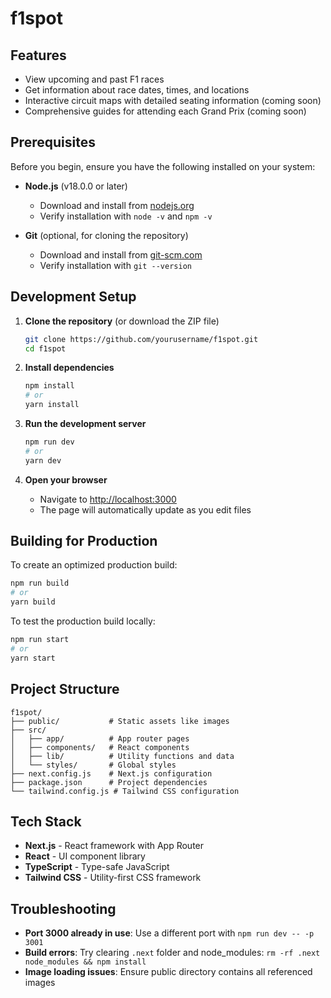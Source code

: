 # f1spot
## Features

- View upcoming and past F1 races
- Get information about race dates, times, and locations
- Interactive circuit maps with detailed seating information 
(coming soon)
- Comprehensive guides for attending each Grand Prix (coming soon)

## Prerequisites

Before you begin, ensure you have the following installed on your system:

- **Node.js** (v18.0.0 or later)
  - Download and install from [nodejs.org](https://nodejs.org/)
  - Verify installation with `node -v` and `npm -v`

- **Git** (optional, for cloning the repository)
  - Download and install from [git-scm.com](https://git-scm.com/)
  - Verify installation with `git --version`

## Development Setup

1. **Clone the repository** (or download the ZIP file)
   ```bash
   git clone https://github.com/yourusername/f1spot.git
   cd f1spot
   ```

2. **Install dependencies**
   ```bash
   npm install
   # or
   yarn install
   ```

3. **Run the development server**
   ```bash
   npm run dev
   # or
   yarn dev
   ```

4. **Open your browser**
   - Navigate to [http://localhost:3000](http://localhost:3000)
   - The page will automatically update as you edit files

## Building for Production

To create an optimized production build:

```bash
npm run build
# or
yarn build
```

To test the production build locally:

```bash
npm run start
# or
yarn start
```

## Project Structure

```
f1spot/
├── public/           # Static assets like images
├── src/
│   ├── app/          # App router pages
│   ├── components/   # React components
│   ├── lib/          # Utility functions and data
│   └── styles/       # Global styles
├── next.config.js    # Next.js configuration
├── package.json      # Project dependencies
└── tailwind.config.js # Tailwind CSS configuration
```

## Tech Stack

- **Next.js** - React framework with App Router
- **React** - UI component library
- **TypeScript** - Type-safe JavaScript
- **Tailwind CSS** - Utility-first CSS framework

## Troubleshooting

- **Port 3000 already in use**: Use a different port with `npm run dev -- -p 3001`
- **Build errors**: Try clearing `.next` folder and node_modules: `rm -rf .next node_modules && npm install`
- **Image loading issues**: Ensure public directory contains all referenced images